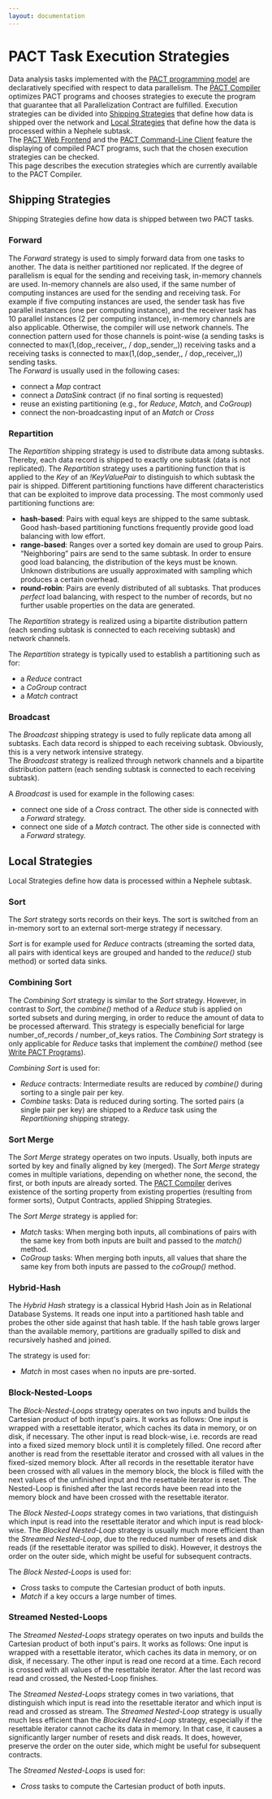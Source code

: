 ```yaml
---
layout: documentation
---
```

PACT Task Execution Strategies
==============================

Data analysis tasks implemented with the [PACT programming
model](pactpm.html "pactpm")
are declaratively specified with respect to data parallelism. The [PACT
Compiler](pactcompiler.html "pactcompiler")
optimizes PACT programs and chooses strategies to execute the program
that guarantee that all Parallelization Contract are fulfilled.
Execution strategies can be divided into [Shipping
Strategies](pactstrategies#shipping_strategies "pactstrategies")
that define how data is shipped over the network and [Local
Strategies](pactstrategies#local_strategies "pactstrategies")
that define how the data is processed within a Nephele subtask.   
 The [PACT Web
Frontend](executepactprogram#pactwebfrontend "executepactprogram")
and the [PACT Command-Line
Client](executepactprogram#pactcliclient "executepactprogram")
feature the displaying of compiled PACT programs, such that the chosen
execution strategies can be checked.   
 This page describes the execution strategies which are currently
available to the PACT Compiler.

Shipping Strategies
-------------------

Shipping Strategies define how data is shipped between two PACT tasks.

### Forward

The *Forward* strategy is used to simply forward data from one tasks to
another. The data is neither partitioned nor replicated. If the degree
of parallelism is equal for the sending and receiving task, in-memory
channels are used. In-memory channels are also used, if the same number
of computing instances are used for the sending and receiving task. For
example if five computing instances are used, the sender task has five
parallel instances (one per computing instance), and the receiver task
has 10 parallel instances (2 per computing instance), in-memory channels
are also applicable. Otherwise, the compiler will use network channels.
The connection pattern used for those channels is point-wise (a sending
tasks is connected to max(1,(dop,,receiver,, / dop,,sender,,)) receiving
tasks and a receiving tasks is connected to max(1,(dop,,sender,, /
dop,,receiver,,)) sending tasks.   
 The *Forward* is usually used in the following cases:

-   connect a *Map* contract
-   connect a *DataSink* contract (if no final sorting is requested)
-   reuse an existing partitioning (e.g., for *Reduce*, *Match*, and
    *CoGroup*)
-   connect the non-broadcasting input of an *Match* or *Cross*

### Repartition

The *Repartition* shipping strategy is used to distribute data among
subtasks. Thereby, each data record is shipped to exactly one subtask
(data is not replicated). The *Repartition* strategy uses a partitioning
function that is applied to the *Key* of an *!KeyValuePair* to
distinguish to which subtask the pair is shipped. Different partitioning
functions have different characteristics that can be exploited to
improve data processing. The most commonly used partitioning functions
are:

-   **hash-based**: Pairs with equal keys are shipped to the same
    subtask. Good hash-based partitioning functions frequently provide
    good load balancing with low effort.
-   **range-based**: Ranges over a sorted key domain are used to group
    Pairs. “Neighboring” pairs are send to the same subtask. In order to
    ensure good load balancing, the distribution of the keys must be
    known. Unknown distributions are usually approximated with sampling
    which produces a certain overhead.
-   **round-robin**: Pairs are evenly distributed of all subtasks. That
    produces *perfect* load balancing, with respect to the number of
    records, but no further usable properties on the data are generated.

The *Repartition* strategy is realized using a bipartite distribution
pattern (each sending subtask is connected to each receiving subtask)
and network channels.   

The *Repartition* strategy is typically used to establish a partitioning
such as for:

-   a *Reduce* contract
-   a *CoGroup* contract
-   a *Match* contract

### Broadcast

The *Broadcast* shipping strategy is used to fully replicate data among
all subtasks. Each data record is shipped to each receiving subtask.
Obviously, this is a very network intensive strategy.   
 The *Broadcast* strategy is realized through network channels and a
bipartite distribution pattern (each sending subtask is connected to
each receiving subtask).   

A *Broadcast* is used for example in the following cases:

-   connect one side of a *Cross* contract. The other side is connected
    with a *Forward* strategy.
-   connect one side of a *Match* contract. The other side is connected
    with a *Forward* strategy.

Local Strategies
----------------

Local Strategies define how data is processed within a Nephele subtask.

### Sort

The *Sort* strategy sorts records on their keys. The sort is switched
from an in-memory sort to an external sort-merge strategy if necessary.
  

*Sort* is for example used for *Reduce* contracts (streaming the sorted
data, all pairs with identical keys are grouped and handed to the
*reduce()* stub method) or sorted data sinks.

### Combining Sort

The *Combining Sort* strategy is similar to the *Sort* strategy.
However, in contrast to *Sort*, the *combine()* method of a *Reduce*
stub is applied on sorted subsets and during merging, in order to reduce
the amount of data to be processed afterward. This strategy is
especially beneficial for large number\_of\_records / number\_of\_keys
ratios. The *Combining Sort* strategy is only applicable for *Reduce*
tasks that implement the *combine()* method (see [Write PACT
Programs](writepactprogram.html "writepactprogram")).
  

*Combining Sort* is used for:

-   *Reduce* contracts: Intermediate results are reduced by *combine()*
    during sorting to a single pair per key.
-   *Combine* tasks: Data is reduced during sorting. The sorted pairs (a
    single pair per key) are shipped to a *Reduce* task using the
    *Repartitioning* shipping strategy.

### Sort Merge

The *Sort Merge* strategy operates on two inputs. Usually, both inputs
are sorted by key and finally aligned by key (merged). The *Sort Merge*
strategy comes in multiple variations, depending on whether none, the
second, the first, or both inputs are already sorted. The [PACT
Compiler](pactcompiler.html "pactcompiler")
derives existence of the sorting property from existing properties
(resulting from former sorts), Output Contracts, applied Shipping
Strategies.   

The *Sort Merge* strategy is applied for:

-   *Match* tasks: When merging both inputs, all combinations of pairs
    with the same key from both inputs are built and passed to the
    *match()* method.
-   *CoGroup* tasks: When merging both inputs, all values that share the
    same key from both inputs are passed to the *coGroup()* method.

### Hybrid-Hash

The *Hybrid Hash* strategy is a classical Hybrid Hash Join as in
Relational Database Systems. It reads one input into a partitioned hash
table and probes the other side against that hash table. If the hash
table grows larger than the available memory, partitions are gradually
spilled to disk and recursively hashed and joined.

The strategy is used for:

-   *Match* in most cases when no inputs are pre-sorted.

### Block-Nested-Loops

The *Block-Nested-Loops* strategy operates on two inputs and builds the
Cartesian product of both input's pairs. It works as follows: One input
is wrapped with a resettable iterator, which caches its data in memory,
or on disk, if necessary. The other input is read block-wise, i.e.
records are read into a fixed sized memory block until it is completely
filled. One record after another is read from the resettable iterator
and crossed with all values in the fixed-sized memory block. After all
records in the resettable iterator have been crossed with all values in
the memory block, the block is filled with the next values of the
unfinished input and the resettable iterator is reset. The Nested-Loop
is finished after the last records have been read into the memory block
and have been crossed with the resettable iterator.   

The *Block Nested-Loops* strategy comes in two variations, that
distinguish which input is read into the resettable iterator and which
input is read block-wise. The *Blocked Nested-Loop* strategy is usually
much more efficient than the *Streamed Nested-Loop*, due to the reduced
number of resets and disk reads (if the resettable iterator was spilled
to disk). However, it destroys the order on the outer side, which might
be useful for subsequent contracts.   

The *Block Nested-Loops* is used for:

-   *Cross* tasks to compute the Cartesian product of both inputs.
-   *Match* if a key occurs a large number of times.

### Streamed Nested-Loops

The *Streamed Nested-Loops* strategy operates on two inputs and builds
the Cartesian product of both input's pairs. It works as follows: One
input is wrapped with a resettable iterator, which caches its data in
memory, or on disk, if necessary. The other input is read one record at
a time. Each record is crossed with all values of the resettable
iterator. After the last record was read and crossed, the Nested-Loop
finishes.   

The *Streamed Nested-Loops* strategy comes in two variations, that
distinguish which input is read into the resettable iterator and which
input is read and crossed as stream. The *Streamed Nested-Loop* strategy
is usually much less efficient than the *Blocked Nested-Loop* strategy,
especially if the resettable iterator cannot cache its data in memory.
In that case, it causes a significantly larger number of resets and disk
reads. It does, however, preserve the order on the outer side, which
might be useful for subsequent contracts.   

The *Streamed Nested-Loops* is used for:

-   *Cross* tasks to compute the Cartesian product of both inputs.

